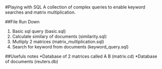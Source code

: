 #Playing with SQL
A collection of complex queries to enable keyword searches and matrix multiplication.

##File Run Down
1. Basic sql query (basic.sql)
2. Calculate similary of documents (similarity.sql)
3. Mutliply 2 matrices (matrix_multiplication.sql)
4. Search for keyword from documents (keyword_query.sql)

##Usefuls notes
*Database of 2 matrices called A B (matrix.cd)
*Database of documents (reuters.db)
